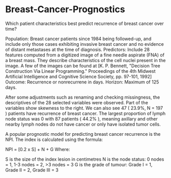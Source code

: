 # Breast-Cancer-Prognostics
Which patient characteristics best predict recurrence of breast cancer over time?

Population: Breast cancer patients since 1984 being followed-up, and include only those cases exhibiting invasive breast cancer and no evidence of distant metastases at the time of diagnosis.
Predictors: Include 28 features computed from a digitized image of a fine needle aspirate (FNA) of a breast mass. They describe characteristics of the cell nuclei present in the image. A few of the images can be found at
[K. P. Bennett, "Decision Tree Construction Via Linear Programming." Proceedings of the 4th Midwest Artificial Intelligence and Cognitive Science Society, pp. 97-101, 1992]
Outcome: Recurrence or nonrecurrene in days.
Horizon: Maximum of 125 days.

After some adjustments such as renaming and checking missingness, the descriptives of the 28 selected variables were observed. 
Part of the variables show skewness to the right. 
We can also see 47 (	23.9%, N = 197	) patients have recurrence of breast cancer. 
The largest proportion of lymph node status was 0 with 87 patients ( 44.2% ), meaning 
axillary and other nearby lymph nodes do not have cancer or only have isolated tumor cells.

A popular prognostic model for predicting breast cancer recurrence is the NPI. The index is calculated using the formula:

NPI = [0.2 x S] + N + G
Where:

S is the size of the index lesion in centimetres
N is the node status: 0 nodes = 1, 1-3 nodes = 2, >3 nodes = 3
G is the grade of tumour: Grade I = 1, Grade II = 2, Grade III = 3
